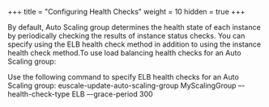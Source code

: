 +++
title = "Configuring Health Checks"
weight = 10
hidden = true
+++

By default, Auto Scaling group determines the health state of each instance by periodically checking the results of instance status checks. You can specify using the ELB health check method in addition to using the instance health check method.To use load balancing health checks for an Auto Scaling group: 

Use the following command to specify ELB health checks for an Auto Scaling group: 
    euscale-update-auto-scaling-group MyScalingGroup –-health-check-type ELB –-grace-period 300 


